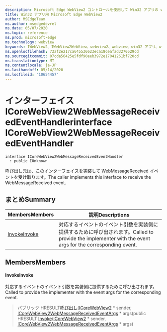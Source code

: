 ```yaml
---
description: Microsoft Edge WebView2 コントロールを使用して Win32 アプリの web コンテンツをホストする
title: Win32 アプリ用 Microsoft Edge WebView2
author: MSEdgeTeam
ms.author: msedgedevrel
ms.date: 05/07/2020
ms.topic: reference
ms.prod: microsoft-edge
ms.technology: webview
keywords: IWebView2、IWebView2WebView、webview2、webview、win32 アプリ、win32、edge、ICoreWebView2、ICoreWebView2Controller、browser control、edge html
ms.openlocfilehash: 73af2e217ca645536623eca18ceafad3270529cd
ms.sourcegitcommit: 07cda56425e5fdf90eeb3972e17041261bf720cd
ms.translationtype: MT
ms.contentlocale: ja-JP
ms.lasthandoff: 05/14/2020
ms.locfileid: "10654457"
---
```

# <span data-ttu-id="f59b3-104">インターフェイス ICoreWebView2WebMessageReceivedEventHandler</span><span class="sxs-lookup"><span data-stu-id="f59b3-104">interface ICoreWebView2WebMessageReceivedEventHandler</span></span> 

```
interface ICoreWebView2WebMessageReceivedEventHandler
  : public IUnknown
```

<span data-ttu-id="f59b3-105">呼び出し元は、このインターフェイスを実装して WebMessageReceived イベントを受け取ります。</span><span class="sxs-lookup"><span data-stu-id="f59b3-105">The caller implements this interface to receive the WebMessageReceived event.</span></span>

## <span data-ttu-id="f59b3-106">まとめ</span><span class="sxs-lookup"><span data-stu-id="f59b3-106">Summary</span></span>

 <span data-ttu-id="f59b3-107">Members</span><span class="sxs-lookup"><span data-stu-id="f59b3-107">Members</span></span>                        | <span data-ttu-id="f59b3-108">説明</span><span class="sxs-lookup"><span data-stu-id="f59b3-108">Descriptions</span></span>
--------------------------------|---------------------------------------------
[<span data-ttu-id="f59b3-109">Invoke</span><span class="sxs-lookup"><span data-stu-id="f59b3-109">Invoke</span></span>](#invoke) | <span data-ttu-id="f59b3-110">対応するイベントのイベント引数を実装側に提供するために呼び出されます。</span><span class="sxs-lookup"><span data-stu-id="f59b3-110">Called to provide the implementer with the event args for the corresponding event.</span></span>

## <span data-ttu-id="f59b3-111">Members</span><span class="sxs-lookup"><span data-stu-id="f59b3-111">Members</span></span>

#### <span data-ttu-id="f59b3-112">Invoke</span><span class="sxs-lookup"><span data-stu-id="f59b3-112">Invoke</span></span> 

<span data-ttu-id="f59b3-113">対応するイベントのイベント引数を実装側に提供するために呼び出されます。</span><span class="sxs-lookup"><span data-stu-id="f59b3-113">Called to provide the implementer with the event args for the corresponding event.</span></span>

> <span data-ttu-id="f59b3-114">パブリック HRESULT[呼び出し](#invoke)([ICoreWebView2](icorewebview2.md) \* sender, [ICoreWebView2WebMessageReceivedEventArgs](icorewebview2webmessagereceivedeventargs.md) \* args)</span><span class="sxs-lookup"><span data-stu-id="f59b3-114">public HRESULT [Invoke](#invoke)([ICoreWebView2](icorewebview2.md) \* sender, [ICoreWebView2WebMessageReceivedEventArgs](icorewebview2webmessagereceivedeventargs.md) \* args)</span></span>

